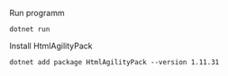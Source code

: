 
Run programm
```
dotnet run
```


Install HtmlAgilityPack
```
dotnet add package HtmlAgilityPack --version 1.11.31
```